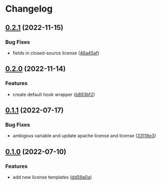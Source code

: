 # Changelog

## [0.2.1](https://github.com/robcxyz/tackle-license/compare/v0.2.0...v0.2.1) (2022-11-15)


### Bug Fixes

* fields in closed-source license ([46a45af](https://github.com/robcxyz/tackle-license/commit/46a45af0dddb88c75c0d815d36af43923e5c1bc8))

## [0.2.0](https://github.com/robcxyz/tackle-license/compare/v0.1.1...v0.2.0) (2022-11-14)


### Features

* create default hook wrapper ([b893bf2](https://github.com/robcxyz/tackle-license/commit/b893bf2cf8f460f25818cd543e7eaabffc466ff6))

## [0.1.1](https://github.com/robcxyz/tackle-license/compare/v0.1.0...v0.1.1) (2022-07-17)


### Bug Fixes

* ambigous variable and update apache license and license ([33118e3](https://github.com/robcxyz/tackle-license/commit/33118e3bc376caeaed9ff8362dc09189ec103559))



## [0.1.0](https://github.com/robcxyz/tackle-license/compare/dd59a0ad7749015b3a2b3015c064dea9393333eb...v0.1.0) (2022-07-10)


### Features

* add new license templates ([dd59a0a](https://github.com/robcxyz/tackle-license/commit/dd59a0ad7749015b3a2b3015c064dea9393333eb))
